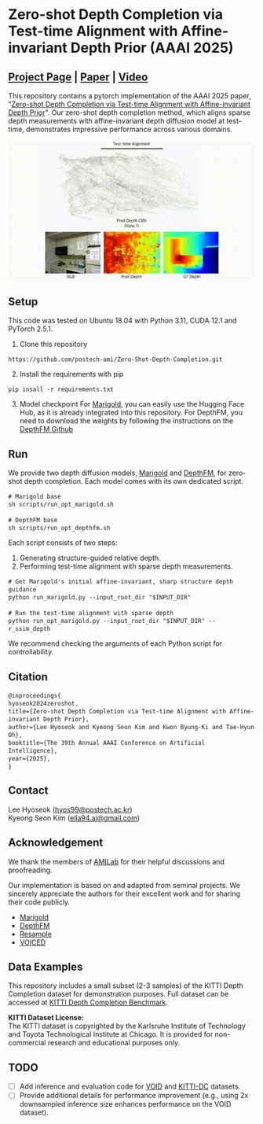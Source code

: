 # Zero-shot Depth Completion via Test-time Alignment with Affine-invariant Depth Prior (AAAI 2025)
<!-- Authors: [Lee Hyoseok](https://hyoseok1223.github.io/), [Kyeong Seon Kim](https://www.linkedin.com/in/ks-kim/), [Kwon Byung-Ki](https://sites.google.com/view/kwon-byung--ki/%ED%99%88), [Tae-Hyun Oh](https://ami.postech.ac.kr/members/tae-hyun-oh) -->

## [Project Page](https://hyoseok1223.github.io/zero-shot-depth-completion/) | [Paper](https://arxiv.org/abs/2502.06338) | [Video](https://www.youtube.com/watch?v=1-MisfQLKDA)

This repository contains a pytorch implementation of the AAAI 2025 paper, "[Zero-shot Depth Completion via Test-time Alignment with Affine-invariant Depth Prior](https://hyoseok1223.github.io/zero-shot-depth-completion/)". Our zero-shot depth completion method, which aligns sparse depth measurements with affine-invariant depth diffusion model at test-time, demonstrates impressive performance across various domains.

<img src="./assets/teaser.gif" alt="Demo" width="600" />

## Setup
This code was tested on Ubuntu 18.04 with Python 3.11, CUDA 12.1 and PyTorch 2.5.1.

1. Clone this repository
```
https://github.com/postech-ami/Zero-Shot-Depth-Completion.git
```

2. Install the requirements with pip
```
pip insall -r requirements.txt
```

3. Model checkpoint
For [Marigold](https://marigoldmonodepth.github.io/), you can easily use the Hugging Face Hub, as it is already integrated into this repository. For DepthFM, you need to download the weights by following the instructions on the [DepthFM Github](https://github.com/CompVis/depth-fm)

## Run
We provide two depth diffusion models, [Marigold](https://marigoldmonodepth.github.io/) and [DepthFM](https://depthfm.github.io/), for zero-shot depth completion. Each model comes with its own dedicated script.

```
# Marigold base
sh scripts/run_opt_marigold.sh  

# DepthFM base
sh scripts/run_opt_depthfm.sh  
```

Each script consists of two steps:
1. Generating structure-guided relative depth.
2. Performing test-time alignment with sparse depth measurements.
```
# Get Marigold's initial affine-invariant, sharp structure depth guidance
python run_marigold.py --input_root_dir "$INPUT_DIR"

# Run the test-time alignment with sparse depth
python run_opt_marigold.py --input_root_dir "$INPUT_DIR" --r_ssim_depth
```

We recommend checking the arguments of each Python script for controllability.


## Citation
```
@inproceedings{
hyoseok2024zeroshot,
title={Zero-shot Depth Completion via Test-time Alignment with Affine-invariant Depth Prior},
author={Lee Hyoseok and Kyeong Seon Kim and Kwon Byung-Ki and Tae-Hyun Oh},
booktitle={The 39th Annual AAAI Conference on Artificial Intelligence},
year={2025},
}
```

## Contact
Lee Hyoseok (hyos99@postech.ac.kr)  
Kyeong Seon Kim (ella94.ai@gmail.com)

## Acknowledgement
We thank the members of [AMILab](https://ami.postech.ac.kr/members) for their helpful discussions and proofreading.

Our implementation is based on and adapted from seminal projects. We sincerely appreciate the authors for their excellent work and for sharing their code publicly.

- [Marigold](https://github.com/prs-eth/Marigold)
- [DepthFM](https://github.com/CompVis/depth-fm)
- [Resample](https://github.com/soominkwon/resample)
- [VOICED](https://github.com/alexklwong/unsupervised-depth-completion-visual-inertial-odometry)

## Data Examples

This repository includes a small subset (2-3 samples) of the KITTI Depth Completion dataset for demonstration purposes. Full dataset can be accessed at [KITTI Depth Completion Benchmark](https://www.cvlibs.net/datasets/kitti/eval_depth.php?benchmark=depth_completion).

**KITTI Dataset License:**  
The KITTI dataset is copyrighted by the Karlsruhe Institute of Technology and Toyota Technological Institute at Chicago. It is provided for non-commercial research and educational purposes only.


## TODO
- [ ] Add inference and evaluation code for [VOID](https://github.com/alexklwong/void-dataset) and [KITTI-DC](https://www.cvlibs.net/datasets/kitti/eval_depth.php?benchmark=depth_completion) datasets.
- [ ] Provide additional details for performance improvement (e.g., using 2x downsampled inference size enhances performance on the VOID dataset).
